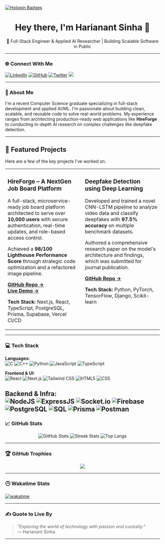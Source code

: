 [![Holopin Badges](https://holopin.me/hsinha11)](https://holopin.io/@hsinha11)

<h1 align="center">Hey there, I'm Harianant Sinha 👋</h1>
<p align="center">
  🚀 Full-Stack Engineer & Applied AI Researcher | Building Scalable Software in Public
</p>

---

### 🌐 Connect With Me

[![LinkedIn](https://img.shields.io/badge/-LinkedIn-blue?style=flat&logo=Linkedin&logoColor=white)](https://www.linkedin.com/in/harianantsinha/)
[![GitHub](https://img.shields.io/github/followers/HSinha11?style=social)](https://github.com/HSinha11)
[![Twitter](https://img.shields.io/twitter/follow/HarianantS?style=social)](https://x.com/HarianantS)
[![](https://visitcount.itsvg.in/api?id=Hsinha11&icon=7&color=9)](https://visitcount.itsvg.in)

---


### 🧠 About Me

I'm a recent Computer Science graduate specializing in full-stack development and applied AI/ML. I'm passionate about building clean, scalable, and reusable code to solve real-world problems. My experience ranges from architecting production-ready web applications like **HireForge** to conducting in-depth AI research on complex challenges like deepfake detection.

---
## 🚀 Featured Projects

Here are a few of the key projects I've worked on.

<table>
  <tr>
    <td width="50%" valign="top">
      <h3>HireForge – A NextGen Job Board Platform</h3>
      <p>A full-stack, microservice-ready job board platform architected to serve over <strong>10,000 users</strong> with secure authentication, real-time updates, and role-based access control.</p>
      <p>Achieved a <strong>98/100 Lighthouse Performance Score</strong> through strategic code optimization and a refactored image pipeline.</p>
      <p>
        <a href="https://github.com/Hsinha11/HireForge"><strong>GitHub Repo &rarr;</strong></a>
        <br>
        <a href="https://hireforge-new.vercel.app/"><strong>Live Demo &rarr;</strong></a>
      </p>
      <p><strong>Tech Stack:</strong> Next.js, React, TypeScript, PostgreSQL, Prisma, Supabase, Vercel CI/CD</p>
    </td>
    <td width="50%" valign="top">
      <h3>Deepfake Detection using Deep Learning</h3>
      <p>Developed and trained a novel CNN-LSTM pipeline to analyze video data and classify deepfakes with <strong>97.5% accuracy</strong> on multiple benchmark datasets.</p>
      <p>Authored a comprehensive research paper on the model's architecture and findings, which was submitted for journal publication.</p>
      <p>
        <a href="https://github.com/Hsinha11/Deepfake_detection_using_deep_learning"><strong>GitHub Repo &rarr;</strong></a>
      </p>
      <p><strong>Tech Stack:</strong> Python, PyTorch, TensorFlow, Django, Scikit-learn</p>
    </td>
  </tr>
</table>

---

### 💻 Tech Stack

**Languages:**  
![C](https://img.shields.io/badge/C-00599C?style=for-the-badge&logo=c&logoColor=white)
![C++](https://img.shields.io/badge/C++-00599C?style=for-the-badge&logo=c%2B%2B&logoColor=white)
![Python](https://img.shields.io/badge/Python-3670A0?style=for-the-badge&logo=python&logoColor=ffdd54)
![JavaScript](https://img.shields.io/badge/JavaScript-323330?style=for-the-badge&logo=javascript&logoColor=F7DF1E)
![TypeScript](https://img.shields.io/badge/TypeScript-007ACC?style=for-the-badge&logo=typescript&logoColor=white)

**Frontend & UI:**  
![React](https://img.shields.io/badge/React-20232a?style=for-the-badge&logo=react&logoColor=61DAFB)
![Next.js](https://img.shields.io/badge/Next.js-000000?style=for-the-badge&logo=next.js&logoColor=white)
![Tailwind CSS](https://img.shields.io/badge/Tailwind_CSS-06B6D4?style=for-the-badge&logo=tailwind-css&logoColor=white)
![HTML5](https://img.shields.io/badge/HTML5-E34F26?style=for-the-badge&logo=html5&logoColor=white)
![CSS](https://img.shields.io/badge/CSS-1572B6?style=for-the-badge&logo=css&logoColor=white)

**Backend & Infra:**  
![NodeJS](https://img.shields.io/badge/Node.js-339933?style=for-the-badge&logo=nodedotjs&logoColor=white)
![ExpressJS](https://img.shields.io/badge/Express.js-000000?style=for-the-badge&logo=express&logoColor=white)
![Socket.io](https://img.shields.io/badge/Socket.io-010101?style=for-the-badge&logo=socket.io&logoColor=white)
![Firebase](https://img.shields.io/badge/Firebase-ffca28?style=for-the-badge&logo=firebase&logoColor=black)
![PostgreSQL](https://img.shields.io/badge/PostgreSQL-316192?style=for-the-badge&logo=postgresql&logoColor=white)
![SQL](https://img.shields.io/badge/SQL-4479A1?style=for-the-badge&logo=MySQL&logoColor=white)
![Prisma](https://img.shields.io/badge/Prisma-2D3748?style=for-the-badge&logo=Prisma&logoColor=white)
![Postman](https://img.shields.io/badge/Postman-FF6C37?style=for-the-badge&logo=Postman&logoColor=white)
---

### 📈 GitHub Stats

<p align="center">
  <img src="https://github-readme-stats.vercel.app/api?username=Hsinha11&theme=tokyonight&show_icons=true&hide_border=false" alt="GitHub Stats"/>
  <img src="https://github-readme-streak-stats.herokuapp.com/?user=Hsinha11&theme=tokyonight&hide_border=false" alt="Streak Stats"/>
  <img src="https://github-readme-stats.vercel.app/api/top-langs/?username=Hsinha11&theme=tokyonight&layout=compact&hide_border=false" alt="Top Langs"/>
</p>

---

### 🏆 GitHub Trophies

<p align="center">
  <img src="https://github-profile-trophy.vercel.app/?username=Hsinha11&theme=discord&no-frame=false&no-bg=true&margin-w=5&column=-1"/>
</p>

---

### 🕒 Wakatime Stats


[![wakatime](https://wakatime.com/badge/user/05bebc06-1606-4c63-837a-90cc701eec10.svg)](https://wakatime.com/@05bebc06-1606-4c63-837a-90cc701eec10)

---

### ✍️ Quote to Live By
> _"Exploring the world of technology with passion and curiosity."_  
> — Harianant Sinha

---

